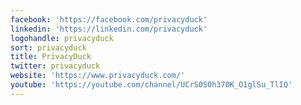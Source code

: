 ```yaml
---
facebook: 'https://facebook.com/privacyduck'
linkedin: 'https://linkedin.com/privacyduck'
logohandle: privacyduck
sort: privacyduck
title: PrivacyDuck
twitter: privacyduck
website: 'https://www.privacyduck.com/'
youtube: 'https://youtube.com/channel/UCrS0S0h370K_O1glSu_TlIQ'
---
```

